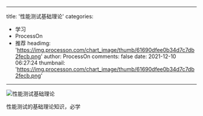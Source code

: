 
---
title: '性能测试基础理论'
categories: 
 - 学习
 - ProcessOn
 - 推荐
headimg: 'https://img.processon.com/chart_image/thumb/61690dfee0b34d7c7db2fecb.png'
author: ProcessOn
comments: false
date: 2021-12-10 06:27:24
thumbnail: 'https://img.processon.com/chart_image/thumb/61690dfee0b34d7c7db2fecb.png'
---

<div>   
<img class="thumb" alt="性能测试基础理论" src="https://img.processon.com/chart_image/thumb/61690dfee0b34d7c7db2fecb.png" referrerpolicy="no-referrer">
<p>性能测试的基础理论知识，必学</p>  
</div>
            